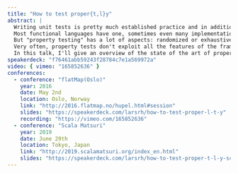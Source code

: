 ```yaml
---
title: "How to test proper{t,l}y"
abstract: |
  Writing unit tests is pretty much established practice and in addition to that, property testing has caught up on popularity.
  Most functional languages have one, sometimes even many implementations.
  But "property testing" has a lot of aspects: randomized or exhaustive, minimization and generalization of counter examples, custom generators and filters, to name a few.
  Very often, property tests don't exploit all the features of the framework.
  In this talk, I'll give an overview of the state of the art of property testing and show some common use cases, techniques and pitfalls.
speakerdeck: "f76461abb59243f28784c7e1a569972a"
video: { vimeo: "165852636" }
conferences:
  - conference: "flatMap(Oslo)"
    year: 2016
    date: May 2nd
    location: Oslo, Norway
    link: "http://2016.flatmap.no/hupel.html#session"
    slides: "https://speakerdeck.com/larsrh/how-to-test-proper-l-t-y"
    recording: "https://vimeo.com/165852636"
  - conference: "Scala Matsuri"
    year: 2019
    date: June 29th
    location: Tokyo, Japan
    link: "http://2019.scalamatsuri.org/index_en.html"
    slides: "https://speakerdeck.com/larsrh/how-to-test-proper-t-l-y-scala-matsuri-edition"
---
```

